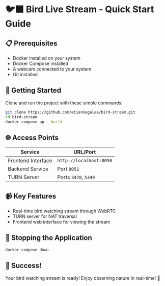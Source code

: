 # 🐦‍⬛ Bird Live Stream - Quick Start Guide

## 📋 Prerequisites
* Docker installed on your system
* Docker Compose installed
* A webcam connected to your system
* Git installed

## 🚀 Getting Started
Clone and run the project with these simple commands:

```bash
git clone https://github.com/etiennegalea/bird-stream.git
cd bird-stream
docker-compose up --build
```

## 🌐 Access Points
| Service | URL/Port |
|---------|----------|
| Frontend Interface | `http://localhost:8050` |
| Backend Service | Port `8051` |
| TURN Server | Ports `3478`, `5349` |

## 📹 Key Features
* Real-time bird watching stream through WebRTC
* TURN server for NAT traversal
* Frontend web interface for viewing the stream

## 🛑 Stopping the Application
```bash
docker-compose down
```

## 🎉 Success!
Your bird watching stream is ready! Enjoy observing nature in real-time! 🦜
